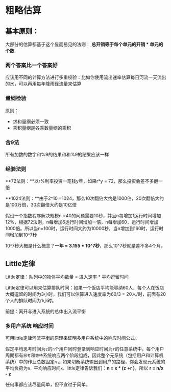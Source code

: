 # 粗略估算



## 基本原则：

大部分的估算都基于这个显而易见的法则： **总开销等于每个单元的开销 * 单元的个数**





### 两个答案比一个答案好

应该用不同的计算方法进行多重校验：比如你使用流出速率估算每日河流一天流出的水，可以再用每年降雨径流量来估算



### 量纲检验

原则：

- 求和量纲必须一致
- 乘积量纲是各乘数量纲的乘积



### 舍9法

所有加数的数字和%9的结果和和%9的结果应该一样



### 经验法则 

**72法则：**以r%利率投资一笔钱y年，如果r*y = 72，那么投资会差不多翻一倍

**1024法则：**由于2^10 =1024，那么10次翻倍大约是1000倍，20次翻倍大约是100万倍，30次翻倍大约是10亿倍



假设一个指数程序解决规模n =40的问题需要10秒，并且n每增加1运行时间增加12%，根据72法则，n每增加6运行时间增加一倍，n每增加60，运行时间增加1000倍。所以当n=100时，运行时间大约为10000秒，当n增加到160时，运行时间增加到10^7秒



10^7秒大概是什么概念？**一年 = 3.155 * 10^7秒**，那么10^7秒就是差不多4个月。



## Little定律

Little定律：队列中的物体平均数量 = 进入速率 * 平均逗留时间

Little定律可以用来估算排队时间：如果一个饭店平均能容纳60人，每个人在饭店大概逗留的时间为3小时，我们可以估算进入速度率为60/3 = 20人/时，前面有20个人的排队时间为1小时。



前提：离开与进入系统的总体出入流平衡



### 多用户系统 响应时间

可用little定律河流平衡的原理来证明多用户系统中的响应时间公式。



假定平均思考时间为`z`的`n`个用户同时登录到响应时间为`r`的任意系统中，每个用户周期都有`思考`和`等待`系统响应两个阶段组成，因此整个元系统（包括用户和计算机系统）中的作业总数固定`n` 。如果切断系统输出到用户的路径，你会发现元系统的平均负荷为`n，`平均响应时间`x，`little定律告诉我们：**n = x * (z +r )**，所以 **r = n/x - z** 





任何事都应该尽量简单，但不宜过于简单。